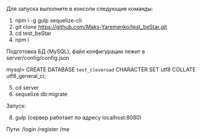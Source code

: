 Для запуска выполните в консоли следующие команды:

1. npm i -g gulp sequelize-cli
2. git clone https://github.com/Maks-Yaremenko/test_beStar.git
3. cd test_beStar
4. npm i

Подготовка БД (MySQL), файл конфигурации лежит в server/config/config.json

mysql> CREATE DATABASE `test_cleveroad` CHARACTER SET utf8 COLLATE utf8_general_ci;

5. cd server
6. sequelize db:migrate

Запуск:

8. gulp (сервер работает по адресу localhost:8080)

Пути:
/login
/register
/me
